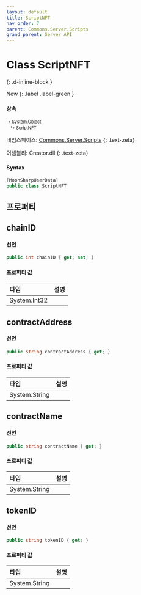 ```yaml
---
layout: default
title: ScriptNFT
nav_order: 7
parent: Commons.Server.Scripts
grand_parent: Server API
---
```


# Class ScriptNFT 
{: .d-inline-block }

New
{: .label .label-green }

#### 상속

<div class="code-example" markdown="1" style = "font-size:0.8em;">
↳ System.Object<br/>
　↳ ScriptNFT
</div>

네임스페이스: [Commons.Server.Scripts](../)
{: .text-zeta}

어셈블리: Creator.dll
{: .text-zeta}

#### Syntax
```cs
[MoonSharpUserData]
public class ScriptNFT
```

## 프로퍼티

## chainID

#### 선언
```cs
public int chainID { get; set; }
```

#### 프로퍼티 값

|타입|설명|
|:-|:-|
|System.Int32|

## contractAddress

#### 선언
```cs
public string contractAddress { get; }
```

#### 프로퍼티 값

|타입|설명|
|:--|:--|
|System.String|

## contractName

#### 선언
```cs
public string contractName { get; }
```

#### 프로퍼티 값

|타입|설명|
|:-|:-|
|System.String|

## tokenID

#### 선언
```cs
public string tokenID { get; }
```

#### 프로퍼티 값

|타입|설명|
|:-|:-|
|System.String|